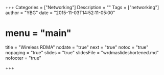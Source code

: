+++
Categories = ["Networking"]
Description = ""
Tags = ["networking"]
author = "YBG"
date = "2015-11-03T14:52:11-05:00"
# menu = "main"
title = "Wireless RDMA"
nodate = "true"
next = "true"
notoc = "true"
nopaging = "true"
slides = "true"
slidesFile = "wrdmaslideshortened.md"
nofooter = "true"

+++
 
